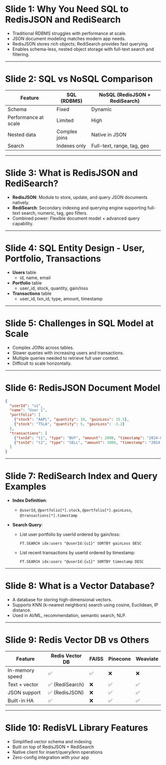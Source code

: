 # Slide 1: Why You Need SQL to RedisJSON and RediSearch

- Traditional RDBMS struggles with performance at scale.
- JSON document modeling matches modern app needs.
- RedisJSON stores rich objects; RediSearch provides fast querying.
- Enables schema-less, nested object storage with full-text search and filtering.

---

# Slide 2: SQL vs NoSQL Comparison

| Feature              | SQL (RDBMS)     | NoSQL (RedisJSON + RediSearch) |
|----------------------|----------------|-------------------------------|
| Schema               | Fixed          | Dynamic                       |
| Performance at scale | Limited        | High                          |
| Nested data          | Complex joins  | Native in JSON                |
| Search               | Indexes only   | Full-text, range, tag, geo    |

---

# Slide 3: What is RedisJSON and RediSearch?

- **RedisJSON**: Module to store, update, and query JSON documents natively.
- **RediSearch**: Secondary indexing and querying engine supporting full-text search, numeric, tag, geo filters.
- Combined power: Flexible document model + advanced query capability.

---

# Slide 4: SQL Entity Design - User, Portfolio, Transactions

- **Users** table
  - id, name, email
- **Portfolio** table
  - user_id, stock, quantity, gain/loss
- **Transactions** table
  - user_id, txn_id, type, amount, timestamp

---

# Slide 5: Challenges in SQL Model at Scale

- Complex JOINs across tables.
- Slower queries with increasing users and transactions.
- Multiple queries needed to retrieve full user context.
- Difficult to scale horizontally.

---

# Slide 6: RedisJSON Document Model

```json
{
  "userId": "u1",
  "name": "User 1",
  "portfolio": [
    {"stock": "AAPL", "quantity": 10, "gainLoss": 15.5},
    {"stock": "TSLA", "quantity": 5, "gainLoss": -3.2}
  ],
  "transactions": [
    {"txnId": "t1", "type": "BUY", "amount": 2000, "timestamp": "2024-01-01T10:00:00Z"},
    {"txnId": "t2", "type": "SELL", "amount": 3000, "timestamp": "2024-01-03T10:00:00Z"}
  ]
}
```

---

# Slide 7: RediSearch Index and Query Examples

- **Index Definition**:
  - `@userId`, `@portfolio[*].stock`, `@portfolio[*].gainLoss`, `@transactions[*].timestamp`

- **Search Query**:
  - List user portfolio by userId ordered by gain/loss:
    ```
    FT.SEARCH idx:users "@userId:{u1}" SORTBY gainLoss DESC
    ```

  - List recent transactions by userId ordered by timestamp:
    ```
    FT.SEARCH idx:users "@userId:{u1}" SORTBY timestamp DESC
    ```

---

# Slide 8: What is a Vector Database?

- A database for storing high-dimensional vectors.
- Supports KNN (k-nearest neighbors) search using cosine, Euclidean, IP distance.
- Used in AI/ML, recommendation, semantic search, NLP.

---

# Slide 9: Redis Vector DB vs Others

| Feature         | Redis Vector DB | FAISS | Pinecone | Weaviate |
|-----------------|-----------------|-------|----------|----------|
| In-memory speed | ✅              | ✅     | ❌        | ❌        |
| Text + vector   | ✅ (RediSearch) | ❌     | ✅        | ✅        |
| JSON support    | ✅ (RedisJSON)  | ❌     | ✅        | ✅        |
| Built-in HA     | ✅              | ❌     | ✅        | ✅        |

---

# Slide 10: RedisVL Library Features

- Simplified vector schema and indexing
- Built on top of RedisJSON + RediSearch
- Native client for insert/query/knn operations
- Zero-config integration with your app